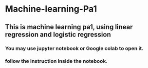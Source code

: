# Machine-learning-Pa1
## This is machine learning pa1, using linear regression and logistic regression
### You may use jupyter notebook or Google colab to open it.
### follow the instruction inside the notebook.
